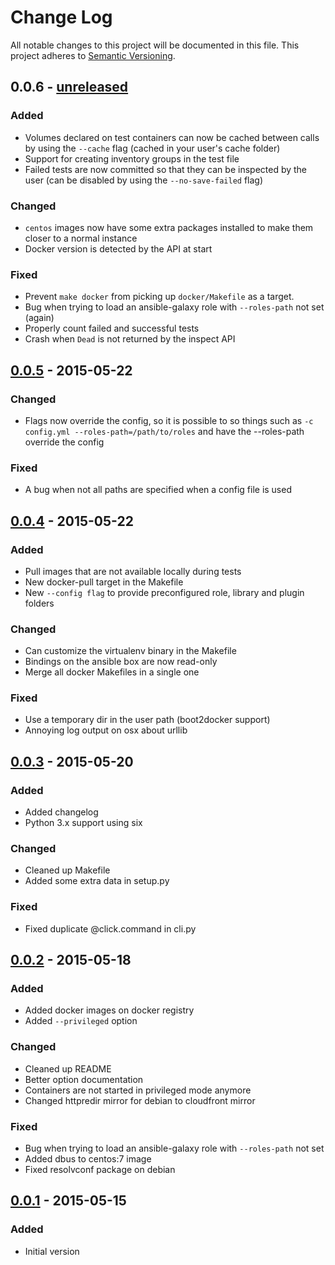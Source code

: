 # Change Log
All notable changes to this project will be documented in this file.
This project adheres to [Semantic Versioning](http://semver.org/).

## 0.0.6 - [unreleased]
### Added
* Volumes declared on test containers can now be cached between calls by using
  the `--cache` flag (cached in your user's cache folder)
* Support for creating inventory groups in the test file
* Failed tests are now committed so that they can be inspected by the user (can
  be disabled by using the `--no-save-failed` flag)

### Changed
* `centos` images now have some extra packages installed to make them closer
  to a normal instance
* Docker version is detected by the API at start

### Fixed
* Prevent `make docker` from picking up `docker/Makefile` as a target.
* Bug when trying to load an ansible-galaxy role with `--roles-path` not set (again)
* Properly count failed and successful tests
* Crash when `Dead` is not returned by the inspect API

## [0.0.5] - 2015-05-22
### Changed
* Flags now override the config, so it is possible to so things such as
  `-c config.yml --roles-path=/path/to/roles` and have the --roles-path
  override the config

### Fixed
* A bug when not all paths are specified when a config file is used

## [0.0.4] - 2015-05-22
### Added
* Pull images that are not available locally during tests
* New docker-pull target in the Makefile
* New `--config flag` to provide preconfigured role, library and plugin folders

### Changed
* Can customize the virtualenv binary in the Makefile
* Bindings on the ansible box are now read-only
* Merge all docker Makefiles in a single one

### Fixed
* Use a temporary dir in the user path (boot2docker support)
* Annoying log output on osx about urllib

## [0.0.3] - 2015-05-20
### Added
* Added changelog
* Python 3.x support using six

### Changed
* Cleaned up Makefile
* Added some extra data in setup.py

### Fixed
* Fixed duplicate @click.command in cli.py

## [0.0.2] - 2015-05-18
### Added
* Added docker images on docker registry
* Added `--privileged` option

### Changed
* Cleaned up README
* Better option documentation
* Containers are not started in privileged mode anymore
* Changed httpredir mirror for debian to cloudfront mirror

### Fixed
* Bug when trying to load an ansible-galaxy role with `--roles-path` not set
* Added dbus to centos:7 image
* Fixed resolvconf package on debian

## [0.0.1] - 2015-05-15
### Added
* Initial version

[unreleased]: https://github.com/AerisCloud/ansible-role-test/compare/v0.0.5...HEAD
[0.0.5]: https://github.com/AerisCloud/ansible-role-test/compare/v0.0.4...v0.0.5
[0.0.4]: https://github.com/AerisCloud/ansible-role-test/compare/v0.0.3...v0.0.4
[0.0.3]: https://github.com/AerisCloud/ansible-role-test/compare/v0.0.2...v0.0.3
[0.0.2]: https://github.com/AerisCloud/ansible-role-test/compare/v0.0.1...v0.0.2
[0.0.1]: https://github.com/AerisCloud/ansible-role-test/tree/v0.0.1

